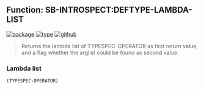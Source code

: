 ## Function: SB-INTROSPECT:DEFTYPE-LAMBDA-LIST
[![package](https://img.shields.io/badge/Package-SB--INTROSPECT-5f9ea0.svg?style=social&colorA=999999)](../) [![type](https://img.shields.io/badge/Type-Function-5f9ea0.svg?style=social&colorA=999999)](../#function) [![github](https://img.shields.io/badge/GitHub-View_the_source-5f9ea0.svg?style=social&colorA=999999&logo=github)](https://github.com/sbcl/sbcl/blob/master/contrib/sb-introspect/introspect.lisp/) 

> Returns the lambda list of TYPESPEC-OPERATOR as first return
> value, and a flag whether the arglist could be found as second
> value.

### Lambda list
```
(TYPESPEC-OPERATOR)
```
